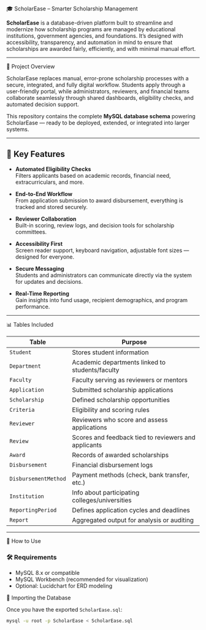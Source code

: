  🎓 ScholarEase – Smarter Scholarship Management

**ScholarEase** is a database-driven platform built to streamline and modernize how scholarship programs are managed by educational institutions, government agencies, and foundations. It’s designed with accessibility, transparency, and automation in mind to ensure that scholarships are awarded fairly, efficiently, and with minimal manual effort.

---
 📌 Project Overview

ScholarEase replaces manual, error-prone scholarship processes with a secure, integrated, and fully digital workflow. Students apply through a user-friendly portal, while administrators, reviewers, and financial teams collaborate seamlessly through shared dashboards, eligibility checks, and automated decision support.

This repository contains the complete **MySQL database schema** powering ScholarEase — ready to be deployed, extended, or integrated into larger systems.

---

## 🧠 Key Features

- **Automated Eligibility Checks**  
  Filters applicants based on academic records, financial need, extracurriculars, and more.

- **End-to-End Workflow**  
  From application submission to award disbursement, everything is tracked and stored securely.

- **Reviewer Collaboration**  
  Built-in scoring, review logs, and decision tools for scholarship committees.

- **Accessibility First**  
  Screen reader support, keyboard navigation, adjustable font sizes — designed for everyone.

- **Secure Messaging**  
  Students and administrators can communicate directly via the system for updates and decisions.

- **Real-Time Reporting**  
  Gain insights into fund usage, recipient demographics, and program performance.

---

 📊 Tables Included

| Table               | Purpose                                              |
|--------------------|------------------------------------------------------|
| `Student`          | Stores student information                          |
| `Department`       | Academic departments linked to students/faculty     |
| `Faculty`          | Faculty serving as reviewers or mentors             |
| `Application`      | Submitted scholarship applications                  |
| `Scholarship`      | Defined scholarship opportunities                   |
| `Criteria`         | Eligibility and scoring rules                        |
| `Reviewer`         | Reviewers who score and assess applications         |
| `Review`           | Scores and feedback tied to reviewers and applicants|
| `Award`            | Records of awarded scholarships                     |
| `Disbursement`     | Financial disbursement logs                         |
| `DisbursementMethod` | Payment methods (check, bank transfer, etc.)     |
| `Institution`      | Info about participating colleges/universities      |
| `ReportingPeriod`  | Defines application cycles and deadlines            |
| `Report`           | Aggregated output for analysis or auditing          |

---

 🚀 How to Use

### 🛠 Requirements
- MySQL 8.x or compatible
- MySQL Workbench (recommended for visualization)
- Optional: Lucidchart for ERD modeling

 🔧 Importing the Database

Once you have the exported `ScholarEase.sql`:

```bash
mysql -u root -p ScholarEase < ScholarEase.sql
